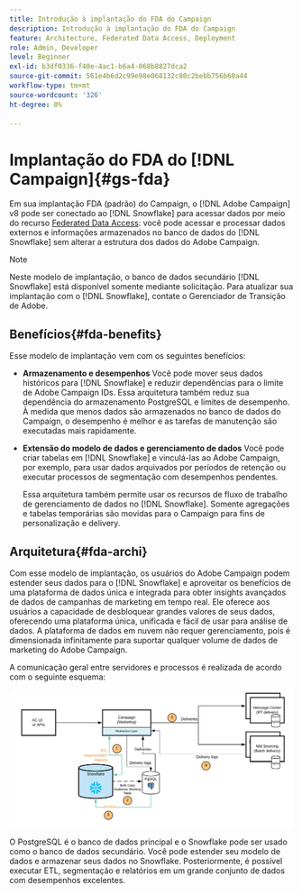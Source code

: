 ```yaml
---
title: Introdução à implantação do FDA do Campaign
description: Introdução à implantação do FDA do Campaign
feature: Architecture, Federated Data Access, Deployment
role: Admin, Developer
level: Beginner
exl-id: b3df0336-f40e-4ac1-b6a4-068b8827dca2
source-git-commit: 561e4b6d2c99e98e068132c80c2bebb756b60a44
workflow-type: tm+mt
source-wordcount: '326'
ht-degree: 0%

---
```


# Implantação do FDA do [!DNL Campaign]{#gs-fda}

Em sua implantação FDA (padrão) do Campaign, o [!DNL Adobe Campaign] v8 pode ser conectado ao [!DNL Snowflake] para acessar dados por meio do recurso [Federated Data Access](../connect/fda.md): você pode acessar e processar dados externos e informações armazenados no banco de dados do [!DNL Snowflake] sem alterar a estrutura dos dados do Adobe Campaign.

>[!NOTE]
>
>Neste modelo de implantação, o banco de dados secundário [!DNL Snowflake] está disponível somente mediante solicitação. Para atualizar sua implantação com o [!DNL Snowflake], contate o Gerenciador de Transição de Adobe.
>

## Benefícios{#fda-benefits}

Esse modelo de implantação vem com os seguintes benefícios:

* **Armazenamento e desempenhos**
Você pode mover seus dados históricos para [!DNL Snowflake] e reduzir dependências para o limite de Adobe Campaign IDs. Essa arquitetura também reduz sua dependência do armazenamento PostgreSQL e limites de desempenho. À medida que menos dados são armazenados no banco de dados do Campaign, o desempenho é melhor e as tarefas de manutenção são executadas mais rapidamente.

* **Extensão do modelo de dados e gerenciamento de dados**
Você pode criar tabelas em [!DNL Snowflake] e vinculá-las ao Adobe Campaign, por exemplo, para usar dados arquivados por períodos de retenção ou executar processos de segmentação com desempenhos pendentes.

  Essa arquitetura também permite usar os recursos de fluxo de trabalho de gerenciamento de dados no [!DNL Snowflake]. Somente agregações e tabelas temporárias são movidas para o Campaign para fins de personalização e delivery.


## Arquitetura{#fda-archi}

Com esse modelo de implantação, os usuários do Adobe Campaign podem estender seus dados para o [!DNL Snowflake] e aproveitar os benefícios de uma plataforma de dados única e integrada para obter insights avançados de dados de campanhas de marketing em tempo real. Ele oferece aos usuários a capacidade de desbloquear grandes valores de seus dados, oferecendo uma plataforma única, unificada e fácil de usar para análise de dados. A plataforma de dados em nuvem não requer gerenciamento, pois é dimensionada infinitamente para suportar qualquer volume de dados de marketing do Adobe Campaign.

A comunicação geral entre servidores e processos é realizada de acordo com o seguinte esquema:

![](assets/fda-architecture.png)

O PostgreSQL é o banco de dados principal e o Snowflake pode ser usado como o banco de dados secundário. Você pode estender seu modelo de dados e armazenar seus dados no Snowflake. Posteriormente, é possível executar ETL, segmentação e relatórios em um grande conjunto de dados com desempenhos excelentes.
